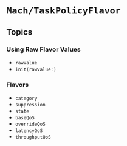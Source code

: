 # ``Mach/TaskPolicyFlavor``

## Topics

### Using Raw Flavor Values
- ``rawValue``
- ``init(rawValue:)``

### Flavors

- ``category``
- ``suppression``
- ``state``
- ``baseQoS``
- ``overrideQoS``
- ``latencyQoS``
- ``throughputQoS``

